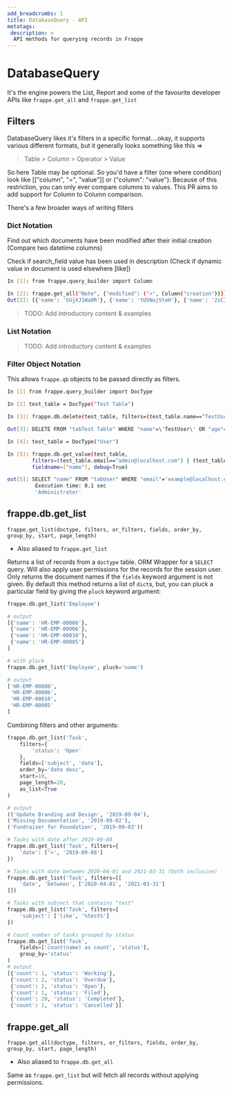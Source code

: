 ```yaml
---
add_breadcrumbs: 1
title: DatabaseQuery - API
metatags:
 description: >
  API methods for querying records in Frappe
---
```


# DatabaseQuery

It's the engine powers the List, Report and some of the favourite developer APIs
like `frappe.get_all` and `frappe.get_list`

## Filters

DatabaseQuery likes it's filters in a specific format....okay, it supports
various different formats, but it generally looks something like this =>

> Table > Column > Operator > Value

So here Table may be optional. So you'd have a filter (one where condition) look
like [["column", "=", "value"]] or {"column": "value"}. Because of this
restriction, you can only ever compare columns to values. This PR aims to add
support for Column to Column comparison.

There's a few broader ways of writing filters

### Dict Notation

Find out which documents have been modified after their initial creation (Compare two datetime columns)

Check if search_field value has been used in description (Check if dynamic value in document is used elsewhere [like])
```bash
In [1]: from frappe.query_builder import Column

In [2]: frappe.get_all("Note", {"modified": (">", Column("creation"))})
Out[2]: [{'name': 'SUjXJ1Wa0R'}, {'name': 'tUSNajSteH'}, {'name': '2sC3n9l0N0'}]
```
> TODO: Add introductory content & examples

### List Notation

> TODO: Add introductory content & examples

### Filter Object Notation


This allows ```frappe.qb``` objects to be passed directly as filters.
```bash
In [1] from frappe.query_builder import DocType

In [2] test_table = DocType("Test Table")

In [3]: frappe.db.delete(test_table, filters=(test_table.name=="TestUser") | (test_table.age==10), run=False)

Out[3]: DELETE FROM "tabTest Table" WHERE "name"=\'TestUser\' OR "age"=10

In [4]: test_table = DocType("User")

In [5]: frappe.db.get_value(test_table,
		filters=(test_table.email=="admin@localhost.com") | (test_table.name.like("Administrator")),
		fieldname=["name"], debug=True)

out[5]: SELECT "name" FROM "tabUser" WHERE "email"='example@localhost.com' OR "name" LIKE 'Example'
		 Execution time: 0.1 sec
		 'Administrator'
```
## frappe.db.get_list

`frappe.get_list(doctype, filters, or_filters, fields, order_by, group_by,
start, page_length)`

- Also aliased to `frappe.get_list`

Returns a list of records from a `doctype` table. ORM Wrapper for a `SELECT`
query. Will also apply user permissions for the records for the session user.
Only returns the document names if the `fields` keyword argument is not given.
By default this method returns a list of `dict`s, but, you can pluck a
particular field by giving the `pluck` keyword argument:

```python
frappe.db.get_list('Employee')

# output
[{'name': 'HR-EMP-00008'},
 {'name': 'HR-EMP-00006'},
 {'name': 'HR-EMP-00010'},
 {'name': 'HR-EMP-00005'}
]

# with pluck
frappe.db.get_list('Employee', pluck='name')

# output
['HR-EMP-00008',
 'HR-EMP-00006',
 'HR-EMP-00010',
 'HR-EMP-00005'
]
```

Combining filters and other arguments:

```python
frappe.db.get_list('Task',
	filters={
		'status': 'Open'
	},
	fields=['subject', 'date'],
	order_by='date desc',
	start=10,
	page_length=20,
	as_list=True
)

# output
(('Update Branding and Design', '2019-09-04'),
('Missing Documentation', '2019-09-02'),
('Fundraiser for Foundation', '2019-09-03'))

# Tasks with date after 2019-09-08
frappe.db.get_list('Task', filters={
	'date': ['>', '2019-09-08']
})

# Tasks with date between 2020-04-01 and 2021-03-31 (both inclusive)
frappe.db.get_list('Task', filters=[[
	'date', 'between', ['2020-04-01', '2021-03-31']
]])

# Tasks with subject that contains "test"
frappe.db.get_list('Task', filters={
	'subject': ['like', '%test%']
})

# Count number of tasks grouped by status
frappe.db.get_list('Task',
	fields=['count(name) as count', 'status'],
	group_by='status'
)
# output
[{'count': 1, 'status': 'Working'},
 {'count': 2, 'status': 'Overdue'},
 {'count': 2, 'status': 'Open'},
 {'count': 1, 'status': 'Filed'},
 {'count': 20, 'status': 'Completed'},
 {'count': 1, 'status': 'Cancelled'}]
```

## frappe.get_all

`frappe.get_all(doctype, filters, or_filters, fields, order_by, group_by,
start, page_length)`

- Also aliased to `frappe.db.get_all`

Same as `frappe.get_list` but will fetch all records without applying
permissions.
